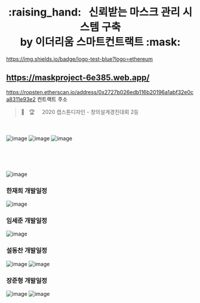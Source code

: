 
<h1 align="center">:raising_hand:&nbsp;&nbsp; 신뢰받는 마스크 관리 시스템 구축 <br> by 이더리움 스마트컨트랙트 :mask:</h1>

https://img.shields.io/badge/logo-test-blue?logo=ethereum


https://maskproject-6e385.web.app/
----------------------------------

https://ropsten.etherscan.io/address/0x2727b026edb116b20196a1abf32e0ca8311e93e2
컨트랙트 주소
<br>
> :raising_hand:&nbsp;&nbsp; :trophy:&nbsp;&nbsp;&nbsp;&nbsp; 2020 캡스톤디자인 - 창의설계경진대회 2등


<br><br>
![image](https://user-images.githubusercontent.com/42461455/84719167-94496200-afb5-11ea-88e7-1e4541c40317.png)
![image](https://user-images.githubusercontent.com/42461455/84719316-028e2480-afb6-11ea-93a1-321e033d6264.png)
![image](https://user-images.githubusercontent.com/42461455/84719424-539e1880-afb6-11ea-9e70-a8a15659d120.png)

<br><br><br>

![image](https://user-images.githubusercontent.com/42461455/78424581-96d03700-76a9-11ea-9445-64885f93d197.png)

### 한재희 개발일정

![image](https://user-images.githubusercontent.com/42461455/78424602-b36c6f00-76a9-11ea-93a1-6b67703a5b2b.png)

### 임세준 개발일정

![image](https://user-images.githubusercontent.com/42461455/78424618-c5e6a880-76a9-11ea-8d30-b708d02bc80c.png)

### 설동찬 개발일정

![image](https://user-images.githubusercontent.com/42461455/78424638-dd259600-76a9-11ea-9a81-e1a45e3d2cd4.png)
![image](https://user-images.githubusercontent.com/42461455/78424694-38f01f00-76aa-11ea-83cf-9f81f31be043.png)

### 장준형 개발일정

![image](https://user-images.githubusercontent.com/42461455/78424703-473e3b00-76aa-11ea-8e4d-bffd7e5b200f.png)
![image](https://user-images.githubusercontent.com/42461455/78424713-56bd8400-76aa-11ea-9805-d7ded886ad99.png)
